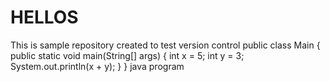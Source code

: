 # HELLOS
This is sample repository created to test version control
public class Main {
  public static void main(String[] args) {
    int x = 5;
    int y = 3;
    System.out.println(x + y);
  }
}
java program
